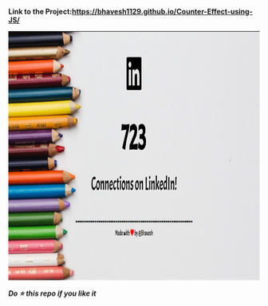 **Link to the Project:https://bhavesh1129.github.io/Counter-Effect-using-JS/**

<img src="https://github.com/bhavesh1129/Counter-Effect-using-JS/blob/master/Image.PNG" width="800" height="500">

**_Do :star: this repo if you like it_**
